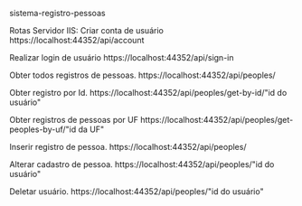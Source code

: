 sistema-registro-pessoas

Rotas Servidor IIS: 
Criar conta de usuário
https://localhost:44352/api/account

Realizar login de usuário
https://localhost:44352/api/sign-in

Obter todos registros de pessoas.
https://localhost:44352/api/peoples/

Obter registro por Id.
https://localhost:44352/api/peoples/get-by-id/"id do usuário"

Obter registros de pessoas por UF
https://localhost:44352/api/peoples/get-peoples-by-uf/"id da UF"

Inserir registro de pessoa.
https://localhost:44352/api/peoples/

Alterar cadastro de pessoa.
https://localhost:44352/api/peoples/"id do usuário"

Deletar usuário.
https://localhost:44352/api/peoples/"id do usuário"

